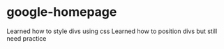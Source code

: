 # google-homepage
Learned how to style divs using css
Learned how to position divs but still need practice

